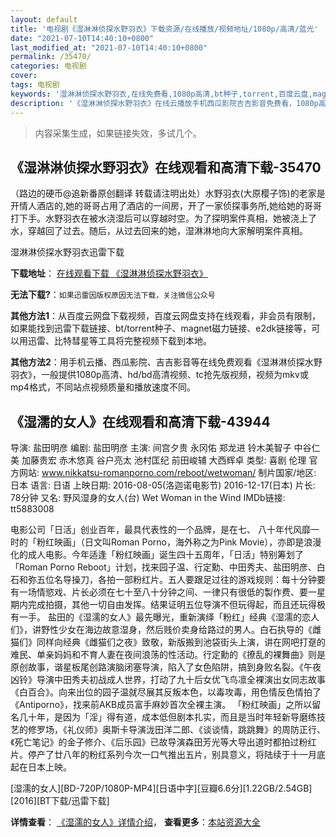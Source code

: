 ```yaml
---
layout: default
title: '电视剧《湿淋淋侦探水野羽衣》下载资源/在线播放/视频地址/1080p/高清/蓝光'
date: "2021-07-10T14:40:10+0800"
last_modified_at: "2021-07-10T14:40:10+0800"
permalink: /35470/
categories: 电视剧
cover:
tags: 电视剧
keywords: '湿淋淋侦探水野羽衣,在线免费看,1080p高清,bt种子,torrent,百度云盘,magnet,磁力链,迅雷下载资源'
description: '《湿淋淋侦探水野羽衣》在线云播放手机西瓜影院吉吉影音免费看，1080p高清bd/hd未删减完整版和tc抢先枪版，mkv/mp4格式，附带bt/torrent种子、magnet/磁力链、百度云盘、网盘资源迅雷下载链接'
---
```


>内容采集生成，如果链接失效，多试几个。


## 《湿淋淋侦探水野羽衣》在线观看和高清下载-35470

（路边的硬币@追新番原创翻译 转载请注明出处）水野羽衣(大原樱子饰)的老家是开情人酒店的,她的哥哥占用了酒店的一间房，开了一家侦探事务所,她给她的哥哥打下手。水野羽衣在被水浇湿后可以穿越时空。为了探明案件真相，她被浇上了水，穿越回了过去。随后，从过去回来的她，湿淋淋地向大家解明案件真相。


湿淋淋侦探水野羽衣迅雷下载

**下载地址**： [在线观看下载 《湿淋淋侦探水野羽衣》](https://www.993dy.com//vod-detail-id-35849.html) 


**无法下载?**：`如果迅雷因版权原因无法下载，关注微信公众号 `

**其他方法1**：从百度云网盘下载视频，百度云网盘支持在线观看，非会员有限制，如果能找到迅雷下载链接、bt/torrent种子、magnet磁力链接、e2dk链接等，可以用迅雷、比特彗星等工具将完整视频下载到本地。

**其他方法2**：用手机云播、西瓜影院、吉吉影音等在线免费观看《湿淋淋侦探水野羽衣》，一般提供1080p高清、hd/bd高清视频、tc抢先版视频，视频为mkv或mp4格式，不同站点视频质量和播放速度不同。


## 《湿濡的女人》在线观看和高清下载-43944

导演: 盐田明彦 编剧: 盐田明彦 主演: 间宫夕贵 永冈佑 郑龙进 铃木美智子 中谷仁美 加藤贵宏 赤木悠真 谷户亮太 池村匡纪 前田峻辅 大西辉卓 类型: 喜剧 伦理 官方网站: www.nikkatsu-romanporno.com/reboot/wetwoman/ 制片国家/地区: 日本 语言: 日语 上映日期: 2016-08-05(洛迦诺电影节) 2016-12-17(日本) 片长: 78分钟 又名: 野风湿身的女人(台) Wet Woman in the Wind IMDb链接: tt5883008

电影公司「日活」创业百年，最具代表性的一个品牌，是在七、 八十年代风靡一时的「粉红映画」（日文叫Roman Porno，海外称之为Pink Movie），亦即是浪漫化的成人电影。今年适逢「粉红映画」诞生四十五周年，「日活」特别筹划了「Roman Porno Reboot」计划，找来园子温、行定勳、中田秀夫、盐田明彦、白石和弥五位名导操刀，各拍一部粉红片。五人要跟足过往的游戏规则：每十分钟要有一场情慾戏、片长必须在七十至八十分钟之间、一律只有很低的製作费、要一星期内完成拍摄，其他一切自由发挥。结果证明五位导演不但玩得起，而且还玩得极有一手。 盐田的《湿濡的女人》最先曝光，重新演绎「粉红」经典《湿濡的恋人们》，讲野性少女在海边故意湿身，然后贱价卖身给路过的男人。白石执导的《雌猫们》同样向经典《雌猫们之夜》致敬，新版搬到池袋街头上演，讲在网吧打趸的难民、单亲妈妈和不育人妻在夜间浪荡的性活动。行定勳的《撩乱的裸舞曲》则是原创故事，谐星板尾创路演脑闭塞导演，陷入了女色陷阱，搞到身败名裂。《午夜凶铃》导演中田秀夫初战成人世界，打动了九十后女优飞鸟凛全裸演出女同志故事《白百合》。向来出位的园子温就尽展其反叛本色，以毒攻毒，用色情反色情拍了《Antiporno》，找来前AKB成员富手麻妙首次全裸主演。 「粉红映画」之所以留名几十年，是因为「淫」得有道，成本低但剧本扎实，而且是当时年轻新导磨练技艺的修罗场，《礼仪师》奥斯卡导演泷田洋二郎、《谈谈情，跳跳舞》的周防正行、《死亡笔记》的金子修介、《后乐园》已故导演森田芳光等大导出道时都拍过粉红片。停产了廿八年的粉红系列今次一口气推出五片，别具意义，将陆续于十一月底起在日本上映。


[湿濡的女人][BD-720P/1080P-MP4][日语中字][豆瓣6.6分][1.22GB/2.54GB][2016][BT下载/迅雷下载]

**详情查看**： [《湿濡的女人》详情介绍](/movie/43944/)， **查看更多**：[本站资源大全](/movie/t/all/)

